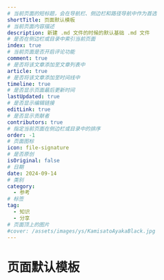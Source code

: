 ```yaml
---
# 当前页面的短标题，会在导航栏、侧边栏和路径导航中作为首选
shortTitle: 页面默认模板
# 当前页面内容描述
description: 新建 .md 文件的时候的默认基础 .md 文件
# 是否在侧边栏或目录中索引当前页面
index: true
# 当前页面是否开启评论功能
comment: true
# 是否将该文章添加至文章列表中
article: true
# 是否将该文章添加至时间线中
timeline: true
# 是否显示页面最后更新时间
lastUpdated: true
# 是否显示编辑链接
editLink: true
# 是否显示贡献者
contributors: true
# 指定当前页面在侧边栏或目录中的排序
order: -1
# 页面图标
icon: file-signature
# 是否原创
isOriginal: false
# 日期
date: 2024-09-14
# 类别
category:
  - 参考
# 标签
tag:
  - 知识
  - 分享
# 页面顶上的图片
#cover: /assets/images/ys/KamisatoAyakaBlack.jpg
---
```


# 页面默认模板